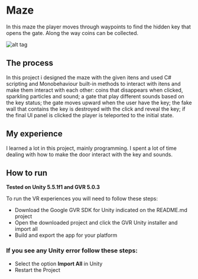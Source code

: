 # Maze

In this maze the player moves through waypoints to find the hidden key that opens the gate. Along the way coins can be collected. 

![alt tag](https://github.com/devreis/Udacity-VRDeveloper/blob/master/Maze/Screenshots/AerialFrontView.png?raw=true)

## The process

In this project i designed the maze with the given itens and used C# scripting and Monobehaviour built-in methods to interact with itens and make them interact with each other: coins that disappears when clicked, sparkling particles and sound; a gate that play different sounds based on the key status; the gate moves upward when the user have the key; the fake wall that contains the key is destroyed with the click and reveal the key; if the final UI panel is clicked the player is teleported to the initial state.

## My experience

I learned a lot in this project, mainly programming. I spent a lot of time dealing with how to make the door interact with the key and sounds.

## How to run

**Tested on Unity 5.5.1f1 and GVR 5.0.3**

To run the VR experiences you will need to follow these steps:

- Download the Google GVR SDK for Unity indicated on the README.md project 
- Open the downloaded project and click the GVR Unity installer and import all
- Build and export the app for your platform 

### If you see any Unity error follow these steps:

- Select the option **Import All** in Unity
- Restart the Project
